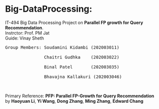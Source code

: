 # Big-DataProcessing:
IT-494 Big Data Processing Project on **Parallel FP growth for Query Recommendation**.<br>
Instrctor: Prof. PM Jat<br>
Guide: Vinay Sheth
<pre>
Group Members: Soudamini Kidambi (202003011)<br>
               Chaitri Gudhka    (202003022)<br>
               Binal Patel       (202003035)<br>
               Bhavajna Kallakuri (202003046)<br>
 </pre>              
Primary Reference: **PFP: Parallel FP-Growth for Query Recommendation** by **Haoyuan Li**, **Yi Wang**, **Dong Zhang**, **Ming Zhang**, **Edward Chang**
